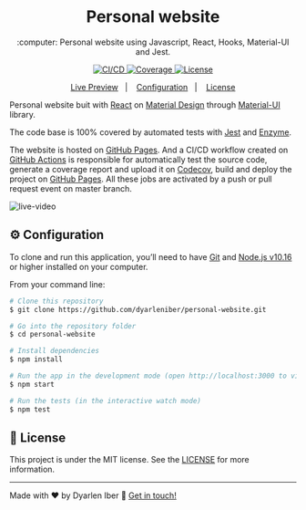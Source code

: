 <h1 align="center">
  Personal website
</h1>

<p align="center">
  :computer: Personal website using Javascript, React, Hooks, Material-UI and Jest.
</p>

<p align="center">
  <a href="https://github.com/dyarleniber/personal-website/actions?query=workflow%3ACI%2FCD">
    <img alt="CI/CD" src="https://github.com/dyarleniber/personal-website/workflows/CI/CD/badge.svg">
  </a>
  <a href="https://codecov.io/gh/dyarleniber/personal-website">
    <img alt="Coverage" src="https://img.shields.io/codecov/c/github/dyarleniber/personal-website">
  </a>
  <a href="https://github.com/dyarleniber/personal-website/blob/master/LICENSE">
    <img alt="License" src="https://img.shields.io/github/license/dyarleniber/personal-website">
  </a>
</p>

<p align="center">
  <a href="https://dyarleniber.github.io/personal-website/">Live Preview</a>&nbsp;&nbsp;&nbsp;|&nbsp;&nbsp;&nbsp;
  <a href="#gear-configuration">Configuration</a>&nbsp;&nbsp;&nbsp;|&nbsp;&nbsp;&nbsp;
  <a href="#memo-license">License</a>
</p>

Personal website buit with [React](https://reactjs.org) on [Material Design](https://material.io) through [Material-UI](https://material-ui.com) library.

The code base is 100% covered by automated tests with [Jest](https://jestjs.io) and [Enzyme](https://enzymejs.github.io/enzyme).

The website is hosted on [GitHub Pages](https://pages.github.com). And a CI/CD workflow created on [GitHub Actions](https://github.com/features/actions) is responsible for automatically test the source code, generate a coverage report and upload it on [Codecov](https://codecov.io), build and deploy the project on [GitHub Pages](https://pages.github.com). All these jobs are activated by a push or pull request event on master branch.

![live-video](https://user-images.githubusercontent.com/40317398/84079796-0ed11b00-a9d3-11ea-875d-6ec0571fa77e.gif)

## :gear: Configuration

To clone and run this application, you’ll need to have [Git](https://git-scm.com) and [Node.js v10.16](https://nodejs.org) or higher installed on your computer.

From your command line:

```bash
# Clone this repository
$ git clone https://github.com/dyarleniber/personal-website.git

# Go into the repository folder
$ cd personal-website

# Install dependencies
$ npm install

# Run the app in the development mode (open http://localhost:3000 to view it in the browser)
$ npm start

# Run the tests (in the interactive watch mode)
$ npm test
```

## :memo: License

This project is under the MIT license. See the [LICENSE](https://github.com/dyarleniber/personal-website/blob/master/LICENSE) for more information.

---

Made with ♥ by Dyarlen Iber :wave: [Get in touch!](https://dyarleniber.github.io/personal-website/)
